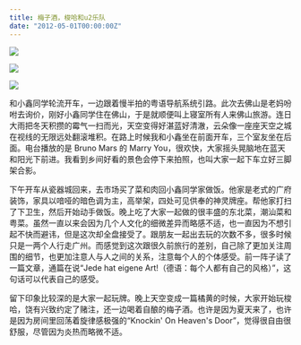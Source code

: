 ```yaml
---
title: 梅子酒，梭哈和u2乐队
date: "2012-05-01T00:00:00Z"
---
```


![](http://photos.tuchong.com/32890/l/2714466.jpg)

![](http://photos.tuchong.com/32890/l/2714461.jpg)

![](http://photos.tuchong.com/32890/l/2714467.jpg)

和小鑫同学轮流开车，一边跟着慢半拍的粤语导航系统引路。此次去佛山是老妈吩咐去询价，刚好小鑫同学住在佛山，于是就顺便叫上寝室所有人来佛山旅游。连日大雨把冬天积攒的霉气一扫而光，天空变得好湛蓝好清澈，云朵像一座座天空之城在视线的无限远处翻滚堆积。在路上时候我和小鑫坐在前面开车，三个室友坐在后面。电台播放的是 Bruno Mars 的 Marry You，很欢快，大家摇头晃脑地在蓝天和阳光下前进。我看到乡间好看的景色会停下来拍照，也叫大家一起下车立好三脚架合影。

下午开车从瓷器城回来，去市场买了菜和肉回小鑫同学家做饭。他家是老式的广府装饰，家具以喑哑的暗色调为主，高举架，四处可见供奉的神灵牌座。帮他家打扫了下卫生，然后开始动手做饭。晚上吃了大家一起做的很丰盛的东北菜，潮汕菜和粤菜。虽然一直以来会因为几个人文化的细微差异而略感不适，也一直因为不想引起不快而避讳，但是这次却全盘接受了。跟朋友一起出去玩的次数不多，很多时候只是一两个人行走广州。而感觉到这次跟很久前旅行的差别，自己除了更加关注周围的细节，也更加注意人与人之间的关系，注意每个人的个体感受。前一阵子读了一篇文章，通篇在说“Jede hat eigene Art!（德语：每个人都有自己的风格）”，这句话可以代表自己的感受。

留下印象比较深的是大家一起玩牌。晚上天空变成一篇橘黄的时候，大家开始玩梭哈，饶有兴致约定了赌注，还一边喝着自酿的梅子酒。也许是因为夏天来了，也许是因为房间里回荡着旋律感极强的“Knockin' On Heaven's Door”，觉得很自由很舒服，尽管因为炎热而略微不适。
